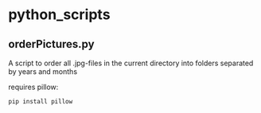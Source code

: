 # python_scripts

## orderPictures.py

A script to order all .jpg-files in the current directory into folders separated by years and months

requires pillow:
```
pip install pillow
```
